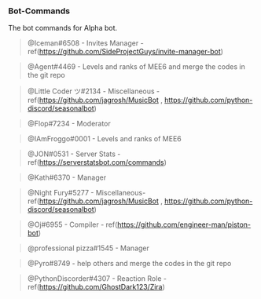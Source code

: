 ### Bot-Commands
The bot commands for Alpha bot.

> @Iceman#6508   - Invites Manager - ref(https://github.com/SideProjectGuys/invite-manager-bot)

> @Agent#4469  - Levels and ranks of MEE6 and merge the codes in the git repo

> @Little Coder ツ#2134  - Miscellaneous - ref(https://github.com/jagrosh/MusicBot , https://github.com/python-discord/seasonalbot)

> @Flop#7234  - Moderator 

> @IAmFroggo#0001  - Levels and ranks of MEE6

> @JON#0531  - Server Stats - ref(https://serverstatsbot.com/commands)

> @Kath#6370  - Manager 

> @Night Fury#5277 - Miscellaneous- ref(https://github.com/jagrosh/MusicBot , https://github.com/python-discord/seasonalbot)

> @Oj#6955 - Compiler - ref(https://github.com/engineer-man/piston-bot)

> @professional pizza#1545 - Manager

> @Pyro#8749 - help others and merge the codes in the git repo

> @PythonDiscorder#4307  - Reaction Role -ref(https://github.com/GhostDark123/Zira)

